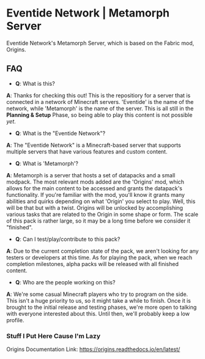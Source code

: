 # Eventide Network | Metamorph Server
Eventide Network's Metamorph Server, which is based on the Fabric mod, Origins.

## FAQ

* __Q__: What is this?

__A__: Thanks for checking this out! This is the repositiory for a server that is connected in a network of Minecraft servers. 'Eventide' is the name of the network, while 'Metamorph' is the name of the server. This is all still in the __Planning & Setup__ Phase, so being able to play this content is not possible _yet_.

* __Q__: What is the "Eventide Network"?

__A__: The "Eventide Network" is a Minecraft-based server that supports multiple servers that have various features and custom content.

* __Q__: What is 'Metamorph'?

__A__: Metamorph is a server that hosts a set of datapacks and a small modpack. The most relevant mods added are the 'Origins' mod, which allows for the main content to be accessed and grants the datapack's functionality. If you're familiar with the mod, you'll know it grants many abilities and quirks depending on what 'Origin' you select to play. Well, this will be that but with a twist. Origins will be unlocked by accomplishing various tasks that are related to the Origin in some shape or form. The scale of this pack is rather large, so it may be a long time before we consider it "finished".

* __Q__: Can I test/play/contribute to this pack?

__A__: Due to the current completion state of the pack, we aren't looking for any testers or developers at this time. As for playing the pack, when we reach completion milestones, alpha packs will be released with all finished content.

* __Q__: Who are the people working on this?

__A__: We're some casual Minecraft players who try to program on the side. This isn't a huge priority to us, so it might take a while to finish. Once it is brought to the initial release and testing phases, we're more open to talking with everyone interested about this. Until then, we'll probably keep a low profile.

### Stuff I Put Here Cause I'm Lazy

Origins Documentation Link: https://origins.readthedocs.io/en/latest/
